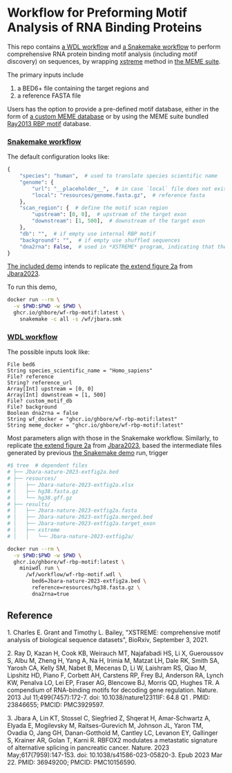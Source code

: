# Workflow for Preforming Motif Analysis of RNA Binding Proteins

This repo contains [a WDL workflow](workflow/wf-rbp-motif.wdl) and [a Snakemake workflow](workflow/Snakefile) to perform comprehensive RNA protein binding motif analysis (including motif discovery) on sequences, by wrapping [xstreme](#1) method in [the MEME suite](https://meme-suite.org/meme/doc/xstreme.html?man_type=web).

The primary inputs include
  1. a BED6+ file containing the target regions and 
  2. a reference FASTA file

Users has the option to provide a pre-defined motif database, either in the form of [a custom MEME database](https://meme-suite.org/meme/doc/meme-format.html) or by using the MEME suite bundled [Ray2013 RBP motif](#2) database.

### [Snakemake workflow](workflow/Snakefile)

The default configuration looks like:

```python
{
    "species": "human",  # used to translate species scientific name
    "genome": {
        "url": "__placeholder__",  # in case `local` file does not exist
        "local": "resources/genome.fasta.gz",  # reference fasta
    },
    "scan_region": {  # define the motif scan region
        "upstream": [0, 0],  # upstream of the target exon
        "downstream": [1, 500],  # downstream of the target exon
    },
    "db": "",  # if empty use internal RBP motif
    "background": "",  # if empty use shuffled sequences
    "dna2rna": False,  # used in *XSTREME* program, indicating that the input DNA sequences will be treated as RNA (treating T as representing U)
}
```

[The included demo](./jbara.smk) intends to replicate [the extend figure 2a](https://www.nature.com/articles/s41586-023-05820-3/figures/6) from [Jbara2023](#3).

To run this demo, 

```bash
docker run --rm \
  -v $PWD:$PWD -w $PWD \
  ghcr.io/ghbore/wf-rbp-motif:latest \
    snakemake -c all -s /wf/jbara.smk
```


### [WDL workflow](workflow/wf-rbp-motif.wdl)

The possible inputs look like:

```WDL
File bed6
String species_scientific_name = "Homo_sapiens"
File? reference
String? reference_url
Array[Int] upstream = [0, 0]
Array[Int] downstream = [1, 500]
File? custom_motif_db
File? background
Boolean dna2rna = false
String wf_docker = "ghcr.io/ghbore/wf-rbp-motif:latest"
String meme_docker = "ghcr.io/ghbore/wf-rbp-motif:latest"
```

Most parameters align with those in the Snakemake workflow. Similarly, to replicate [the extend figure 2a](https://www.nature.com/articles/s41586-023-05820-3/figures/6) from [Jbara2023](#3), based the intermediate files generated by previous [the Snakemake demo](./jbara.smk) run, trigger

```bash
#$ tree  # dependent files
# ├── Jbara-nature-2023-extfig2a.bed
# ├── resources/
# │   ├── Jbara-nature-2023-extfig2a.xlsx
# │   ├── hg38.fasta.gz
# │   └── hg38.gff.gz
# ├── results/
# │   ├── Jbara-nature-2023-extfig2a.fasta
# │   ├── Jbara-nature-2023-extfig2a.merged.bed
# │   ├── Jbara-nature-2023-extfig2a.target_exon
# │   ├── xstreme
# │   │   └── Jbara-nature-2023-extfig2a/

docker run --rm \
  -v $PWD:$PWD -w $PWD \
  ghcr.io/ghbore/wf-rbp-motif:latest \
    miniwdl run \
      /wf/workflow/wf-rbp-motif.wdl \
        bed6=Jbara-nature-2023-extfig2a.bed \
        reference=resources/hg38.fasta.gz \
        dna2rna=true
```


## Reference

<a id="1">1</a>. Charles E. Grant and Timothy L. Bailey, "XSTREME: comprehensive motif analysis of biological sequence datasets", BioRxiv, September 3, 2021.

<a id="2">2</a>. Ray D, Kazan H, Cook KB, Weirauch MT, Najafabadi HS, Li X, Gueroussov S, Albu M, Zheng H, Yang A, Na H, Irimia M, Matzat LH, Dale RK, Smith SA, Yarosh CA, Kelly SM, Nabet B, Mecenas D, Li W, Laishram RS, Qiao M, Lipshitz HD, Piano F, Corbett AH, Carstens RP, Frey BJ, Anderson RA, Lynch KW, Penalva LO, Lei EP, Fraser AG, Blencowe BJ, Morris QD, Hughes TR. A compendium of RNA-binding motifs for decoding gene regulation. Nature. 2013 Jul 11;499(7457):172-7. doi: 10.1038/nature12311IF: 64.8 Q1 . PMID: 23846655; PMCID: PMC3929597.

<a id="3">3.</a> Jbara A, Lin KT, Stossel C, Siegfried Z, Shqerat H, Amar-Schwartz A, Elyada E, Mogilevsky M, Raitses-Gurevich M, Johnson JL, Yaron TM, Ovadia O, Jang GH, Danan-Gotthold M, Cantley LC, Levanon EY, Gallinger S, Krainer AR, Golan T, Karni R. RBFOX2 modulates a metastatic signature of alternative splicing in pancreatic cancer. Nature. 2023 May;617(7959):147-153. doi: 10.1038/s41586-023-05820-3. Epub 2023 Mar 22. PMID: 36949200; PMCID: PMC10156590.